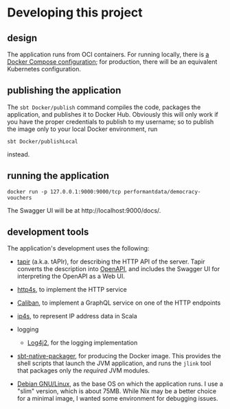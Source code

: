 # Developing this project
## design

The application runs from OCI containers.
For running locally, there is [a Docker Compose configuration](../docker/compose.yaml);
for production, there will be an equivalent Kubernetes configuration.

## publishing the application

The `sbt Docker/publish` command compiles the code, packages the application, and publishes it to Docker Hub.
Obviously this will only work if you have the proper credentials to publish to my username;
so to publish the image only to your local Docker environment, run
```shell
sbt Docker/publishLocal
```
instead.

## running the application

```shell
docker run -p 127.0.0.1:9000:9000/tcp performantdata/democracy-vouchers
```
The Swagger UI will be at http://localhost:9000/docs/.

## development tools

The application's development uses the following:

- [tapir][tapir] (a.k.a. tAPIr), for describing the HTTP API of the server.
  Tapir converts the description into [OpenAPI],
  and includes the Swagger UI for interpreting the OpenAPI as a Web UI.

- [http4s][http4s], to implement the HTTP service
- [Caliban][Caliban], to implement a GraphQL service on one of the HTTP endpoints
- [ip4s][ip4s], to represent IP address data in Scala
- logging
  - [Log4j2][Log4j2], for the logging implementation

- [sbt-native-packager][sbt-native-packager], for producing the Docker image.
  This provides the shell scripts that launch the JVM application,
  and runs the `jlink` tool that packages only the _required_ JVM modules.

- [Debian GNU/Linux][Debian], as the base OS on which the application runs.
  I use a "slim" version, which is about 75MB.
  While Nix may be a better choice for a minimal image, I wanted some environment for debugging issues.

[Caliban]: https://ghostdogpr.github.io/caliban/
[Debian]: https://debian.org/
[http4s]: https://http4s.org/
[ip4s]: https://github.com/Comcast/ip4s
[Log4j2]: https://logging.apache.org/log4j/2.x/
[OpenAPI]: https://swagger.io/specification/
[sbt-native-packager]: https://sbt-native-packager.readthedocs.io/en/latest/
[tapir]: https://tapir.softwaremill.com/en/latest/
